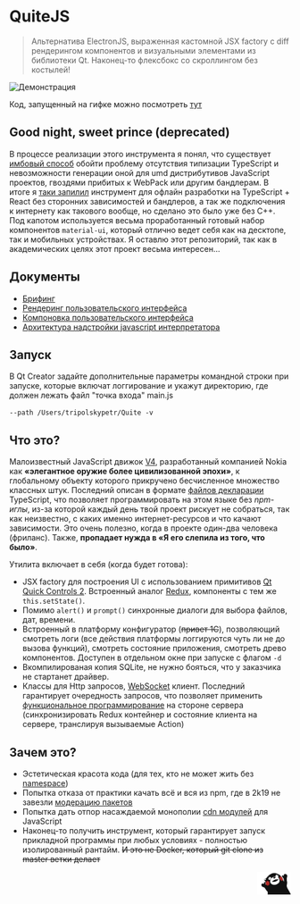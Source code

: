 
# QuiteJS

> Альтернатива ElectronJS, выраженная кастомной JSX factory с diff рендерингом компонентов и визуальными элементами из библиотеки Qt. Наконец-то флексбокс со скроллингом без костылей!

![Демонстрация](main.gif)

Код, запущенный на гифке можно посмотреть [тут](main.js)

## Good night, sweet prince (deprecated)

В процессе реализации этого инструмента я понял, что существует [имбовый способ](https://github.com/tripolskypetr/material-ui-umd/blob/master/packages/how-it-is-made/README.md) обойти проблему отсутствия типизации TypeScript и невозможности генерации оной для umd дистрибутивов JavaScript проектов, гвоздями прибитых к WebPack или другим бандлерам. В итоге я [таки запилил](https://github.com/tripolskypetr/material-ui-umd/blob/master/packages/form-generator-app/README.md) инструмент для офлайн разработки на TypeScript + React без сторонних зависимостей и бандлеров, а так же подключения к интернету как такового вообще, но сделано это было уже без C++. Под капотом используется весьма проработанный готовый набор компонентов `material-ui`, который отлично ведет себя как на десктопе, так и мобильных устройствах. Я оставлю этот репозиторий, так как в академических целях этот проект весьма интересен...

## Документы
 - [Брифинг](docs/briefing.md)
 - [Рендеринг пользовательского интерфейса](docs/diff-render.md)
 - [Компоновка пользовательского интерфейса](docs/flex-layout.md)
 - [Архитектура надстройки javascript интерпретатора](docs/v4-addons.md)

## Запуск

В Qt Creator задайте дополнительные параметры командной строки при запуске, которые включат логгирование и укажут директорию, где должен лежать файл "точка входа" main.js

```
--path /Users/tripolskypetr/Quite -v
```

## Что это?

Малоизвестный JavaScript движок [V4](https://wiki.qt.io/V4), разработанный компанией Nokia как **«элегантное оружие более цивилизованной эпохи»**, к глобальному объекту которого прикручено бесчисленное множество классных штук. Последний описан в формате [файлов декларации](https://www.typescriptlang.org/docs/handbook/namespaces.html#ambient-namespaces) TypeScript, что позволяет программировать на этом языке без *npm-иглы*, из-за которой каждый день твой проект рискует не собраться, так как неизвестно, с каких именно интернет-ресурсов и что качают зависимости. Это очень полезно, когда в проекте один-два человека (фриланс). Также, **пропадает нужда в «Я его слепила из того, что было»**.

Утилита включает в себя (когда будет готова):

 - JSX factory для построения UI с использованием примитивов [Qt Quick Controls 2](https://doc.qt.io/qt-5/qtquickcontrols-index.html). Встроенный аналог [Redux](https://getinstance.info/articles/react/learning-react-redux/), компоненты с тем же `this.setState()`.
 - Помимо `alert()` и `prompt()` синхронные диалоги для выбора файлов, дат, времени.
 - Встроенный в платформу конфигуратор (~~привет 1C~~), позволяющий смотреть логи (все действия платформы логгируются чуть ли не до вызова функций), смотреть состояние приложения, смотреть древо компонентов. Доступен в отдельном окне при запуске с флагом `-d` 
 - Вкомпилированая копия SQLite, не нужно бояться, что у заказчика не стартанет драйвер.
 - Классы для Http запросов, [WebSocket](https://ru.wikipedia.org/wiki/WebSocket) клиент. Последний гарантирует очередность запросов, что позволяет применить [функциональное программирование](https://ru.wikipedia.org/wiki/Функциональное_программирование) на стороне сервера (синхронизировать Redux контейнер и состояние клиента на сервере, транслируя вызываемые Action)

## Зачем это?

 - Эстетическая красота кода (для тех, кто не может жить без [namespace](https://www.typescriptlang.org/docs/handbook/namespaces.html#namespaced-validators))
 - Попытка отказа от практики качать всё и вся из npm, где в 2k19 не завезли [модерацию пакетов](https://www.npmjs.com/search?q=hello-world)
 - Попытка дать отпор насаждаемой монополии [cdn модулей](https://ru.stackoverflow.com/questions/927526/Почему-NodeJS-так-долго-не-реализует-поддержку-модулей-ES6) для JavaScript
 - Наконец-то получить инструмент, который гарантирует запуск прикладной программы при любых условиях - полностью изолированный рантайм. ~~И это не Docker, который git clone из master ветки делает~~

 <img src="docs/images/kukamon.png" height="41px" width="60px" align="right" />
